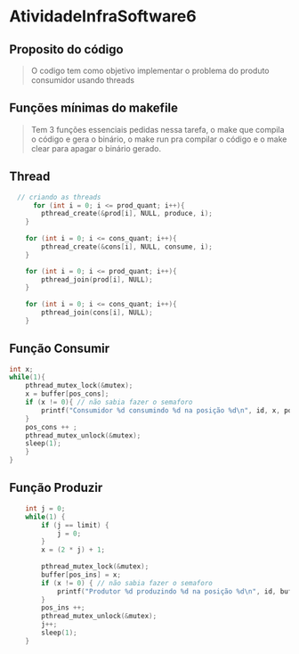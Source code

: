 # AtividadeInfraSoftware6

## Proposito do código

>O codigo tem como objetivo implementar o problema do produto consumidor usando threads

## Funções mínimas do makefile

> Tem 3 funções essenciais pedidas nessa tarefa, o make que compila o código e gera o binário, o make run pra compilar o código e o make clear para apagar o binário gerado.

## Thread

```c
  // criando as threads
	  for (int i = 0; i <= prod_quant; i++){
        pthread_create(&prod[i], NULL, produce, i);
    }
    
    for (int i = 0; i <= cons_quant; i++){
        pthread_create(&cons[i], NULL, consume, i);
    }

    for (int i = 0; i <= prod_quant; i++){
        pthread_join(prod[i], NULL);
    }
    
    for (int i = 0; i <= cons_quant; i++){
        pthread_join(cons[i], NULL);
    }

```

## Função Consumir

```c
int x;
while(1){
    pthread_mutex_lock(&mutex);
    x = buffer[pos_cons];
    if (x != 0){ // não sabia fazer o semaforo
        printf("Consumidor %d consumindo %d na posição %d\n", id, x, pos_cons % buffer_tam);
    }
    pos_cons ++ ;
    pthread_mutex_unlock(&mutex);
    sleep(1);
    }
}
```

## Função Produzir
```c
    int j = 0;
    while(1) {
        if (j == limit) {
            j = 0;
        }
        x = (2 * j) + 1;
        
        pthread_mutex_lock(&mutex);
        buffer[pos_ins] = x;
        if (x != 0) { // não sabia fazer o semaforo
            printf("Produtor %d produzindo %d na posição %d\n", id, buffer[pos_ins], pos_ins  % buffer_tam);
        }
        pos_ins ++;
        pthread_mutex_unlock(&mutex);
        j++;
        sleep(1);
    }
```
